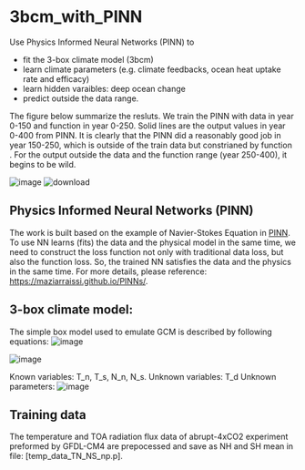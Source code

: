 # 3bcm_with_PINN
Use Physics Informed Neural Networks (PINN) to 
- fit the 3-box climate model (3bcm)
- learn climate parameters (e.g. climate feedbacks, ocean heat uptake rate and efficacy)
- learn hidden varaibles: deep ocean change
- predict outside the data range.

The figure below summarize the resluts. We train the PINN with data in year 0-150 and function in year 0-250. Solid lines are the output values in year 0-400 from PINN. It is clearly that the PINN did a reasonably good job in year 150-250, which is outside of the train data but constrianed by function . For the output outside the data and the function range (year 250-400), it begins to be wild. 

![image](https://user-images.githubusercontent.com/61756907/150723100-61001d3e-f624-4f46-8980-020753ccaddf.png)
![download](https://user-images.githubusercontent.com/61756907/150727067-aaaea3a0-fd55-4da7-8acd-e28c308925a2.jpeg)

## Physics Informed Neural Networks (PINN)
The work is built based on the example of Navier-Stokes Equation in [PINN](https://github.com/maziarraissi/PINNs). To use NN learns (fits) the data and the physical model in the same time, we need to construct the loss function not only with traditional data loss, but also the function loss. So, the trained NN satisfies the data and the physics in the same time. For more details, please reference: https://maziarraissi.github.io/PINNs/.

## 3-box climate model:
The simple box model used to emulate GCM is described by following equations:
![image](https://user-images.githubusercontent.com/61756907/150725892-34335398-e1af-40e1-a226-5945df14dc7d.png)

![image](https://user-images.githubusercontent.com/61756907/150725909-dab6f6be-0126-471d-8f3e-00e6af23343f.png)

Known variables: T_n, T_s, N_n, N_s.
Unknown variables: T_d
Unknown parameters: ![image](https://user-images.githubusercontent.com/61756907/150726984-e7943291-3987-467a-9e6d-df7f87e909cf.png)

## Training data
The temperature and TOA radiation flux data of abrupt-4xCO2 experiment preformed by GFDL-CM4 are prepocessed and save as NH and SH mean in file: [temp_data_TN_NS_np.p].



